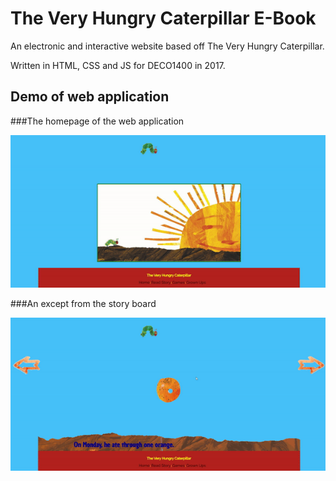 # The Very Hungry Caterpillar E-Book

An electronic and interactive website based off The Very Hungry Caterpillar. 

Written in HTML, CSS and JS for DECO1400 in 2017. 

## Demo of web application 

###The homepage of the web application 

![](homepage.gif)

###An except from the story board 

![](story-demo.gif)
